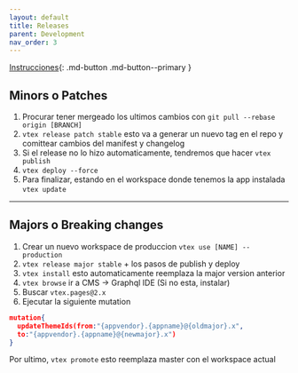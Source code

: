```yaml
---
layout: default
title: Releases
parent: Development
nav_order: 3
---
```



[Instrucciones](https://developers.vtex.com/vtex-developer-docs/docs/vtex-io-documentation-releasing-a-new-app-version){: .md-button .md-button--primary }

## Minors o Patches

1. Procurar tener mergeado los ultimos cambios con `git pull --rebase origin [BRANCH]`
2. `vtex release patch stable` esto va a generar un nuevo tag en el repo y comittear cambios del manifest y changelog
3. Si el release no lo hizo automaticamente, tendremos que hacer `vtex publish`
4. `vtex deploy --force`
5. Para finalizar, estando en el workspace donde tenemos la app instalada `vtex update`

---

## Majors o Breaking changes

1. Crear un nuevo workspace de produccion `vtex use [NAME] --production`
2. `vtex release major stable` + los pasos de publish y deploy
3. `vtex install` esto automaticamente reemplaza la major version anterior
4. `vtex browse` ir a CMS -> Graphql IDE (Si no esta, instalar)
5. Buscar `vtex.pages@2.x`
6. Ejecutar la siguiente mutation

```json 
mutation{
  updateThemeIds(from:"{appvendor}.{appname}@{oldmajor}.x", 
  to:"{appvendor}.{appname}@{newmajor}.x")
}
```  
Por ultimo, `vtex promote` esto reemplaza master con el workspace actual